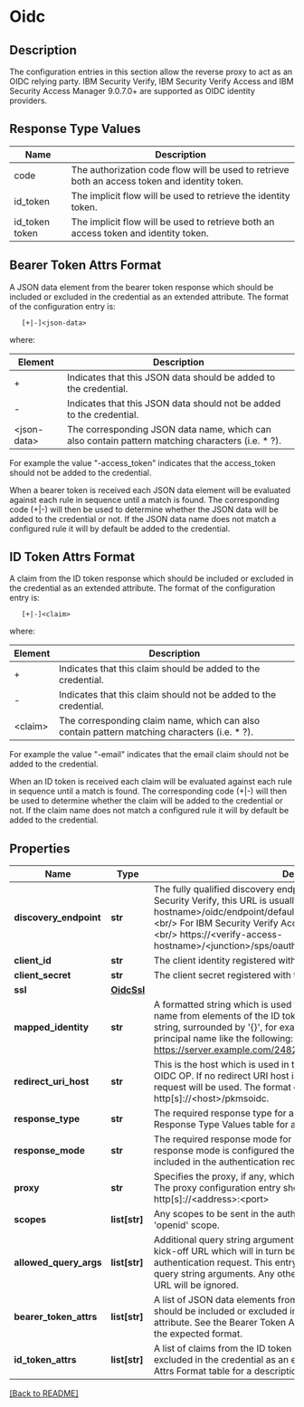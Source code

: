 # Oidc

## Description

The configuration entries in this section allow the reverse proxy to
act as an OIDC relying party. IBM Security Verify, IBM Security Verify Access
and IBM Security Access Manager 9.0.7.0+ are supported as OIDC identity providers.

## Response Type Values
Name | Description
---- | -----------
code | The authorization code flow will be used to retrieve both an access token and identity token.
id_token | The implicit flow will be used to retrieve the identity token.
id_token token | The implicit flow will be used to retrieve both an access token and identity token.

## Bearer Token Attrs Format
A JSON data element from the bearer token response which should be
included or excluded in the credential as an extended attribute. The format
of the configuration entry is:

       [+|-]<json-data>

where:

Element | Description
------- | -----------
+ | Indicates that this JSON data should be added to the credential.
- | Indicates that this JSON data should not be added to the credential.
\<json-data\> | The corresponding JSON data name, which can also contain pattern matching characters (i.e. * ?).

For example the value "-access\_token" indicates that the access_token should not be added to the credential.

When a bearer token is received each JSON data element will be
evaluated against each rule in sequence until a match is found.
The corresponding code (+|-) will then be used to determine whether
the JSON data will be added to the credential or not. If the JSON
data name does not match a configured rule it will by default be
added to the credential.

## ID Token Attrs Format
A claim from the ID token response which should be included or excluded in the
credential as an extended attribute. The format of the configuration entry is:

       [+|-]<claim>

where:

Element | Description
------- | -----------
+ | Indicates that this claim should be added to the credential.
- | Indicates that this claim should not be added to the credential.
\<claim\> | The corresponding claim name, which can also contain pattern matching characters (i.e. * ?).

For example the value "-email" indicates that the email claim should not be added to the credential.

When an ID token is received each claim will be evaluated against
each rule in sequence until a match is found. The corresponding
code (+|-) will then be used to determine whether the claim will
be added to the credential or not. If the claim name does not
match a configured rule it will by default be added to the
credential.



## Properties

Name | Type | Description | Notes
------------ | ------------- | ------------- | -------------
**discovery\_endpoint** | **str** | The fully qualified discovery endpoint for the OIDC OP.&lt;br/&gt; For IBM Security Verify, this URL is usually in the format:&lt;br/&gt; https://&lt;verify-hostname&gt;/oidc/endpoint/default/.well-known/openid-configuration &lt;br/&gt; For IBM Security Verify Access, this URL is usually in the format:&lt;br/&gt; https://&lt;verify-access-hostname&gt;/&lt;junction&gt;/sps/oauth/oauth20/metadata/&lt;definition\_name&gt;  | [optional] 
**client\_id** | **str** | The client identity registered with the identity provider.  | [optional] 
**client\_secret** | **str** | The client secret registered with the identity provider.  | [optional] 
**ssl** | [**OidcSsl**](OidcSsl.md) |  | [optional] 
**mapped\_identity** | **str** | A formatted string which is used to construct the credential principal name from elements of the ID token. Claims can be added to the identity string, surrounded by &#39;{}&#39;, for example:   {iss}/{sub} - would construct a principal name like the following:   https://server.example.com/248289761001  | [optional] [default to '{sub}']
**redirect\_uri\_host** | **str** | This is the host which is used in the redirect URI registered with the OIDC OP. If no redirect URI host is configured the host header from the request will be used. The format of the redirect URI will be: http[s]://&lt;host&gt;/pkmsoidc.  | [optional] 
**response\_type** | **str** | The required response type for authentication responses. See the Response Type Values table for a description of the available values.  | [optional] 
**response\_mode** | **str** | The required response mode for authentication responses. If no response mode is configured the response mode parameter will not be included in the authentication request.  | [optional] 
**proxy** | **str** | Specifies the proxy, if any, which is used to reach the identity  provider. The proxy configuration entry should be in URL format. Eg: http[s]://&lt;address&gt;:&lt;port&gt;  | [optional] 
**scopes** | **list[str]** | Any scopes to be sent in the authentication request in addition to the &#39;openid&#39; scope.  | [optional] 
**allowed\_query\_args** | **list[str]** | Additional query string arguments can be provided to the authentication kick-off URL which will in turn be appended to the corresponding authentication request. This entry is used to define a list of allowed query string arguments. Any other arguments passed to the kick-off URL will be ignored.  | [optional] 
**bearer\_token\_attrs** | **list[str]** | A list of JSON data elements from the bearer token response which  should be included or excluded in the credential as an extended  attribute. See the Bearer Token Attrs Format table for a description  of the expected format.  | [optional] 
**id\_token\_attrs** | **list[str]** | A list of claims from the ID token response which should be included  or excluded in the credential as an extended attribute. See the ID  Token Attrs Format table for a description of the expected format.  | [optional] 

[[Back to README]](../README.md)



